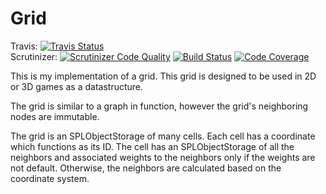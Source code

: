Grid
====
Travis: [![Travis Status](https://travis-ci.org/TheWass/grid.svg?branch=master)](https://travis-ci.org/TheWass/grid.svg?branch=master)  
Scrutinizer:
[![Scrutinizer Code Quality](https://scrutinizer-ci.com/g/TheWass/grid/badges/quality-score.png?b=master)](https://scrutinizer-ci.com/g/TheWass/Grid/?branch=master)
[![Build Status](https://scrutinizer-ci.com/g/TheWass/grid/badges/build.png?b=master)](https://scrutinizer-ci.com/g/TheWass/Grid/build-status/master)
[![Code Coverage](https://scrutinizer-ci.com/g/TheWass/grid/badges/coverage.png?b=master)](https://scrutinizer-ci.com/g/TheWass/Grid/?branch=master)

This is my implementation of a grid.  This grid is designed to be used in 2D or 3D games as a datastructure.

The grid is similar to a graph in function, however the grid's neighboring nodes are immutable.

The grid is an SPLObjectStorage of many cells.
Each cell has a coordinate which functions as its ID.
The cell has an SPLObjectStorage of all the neighbors and associated weights to the neighbors only if the weights are not default.
Otherwise, the neighbors are calculated based on the coordinate system.

